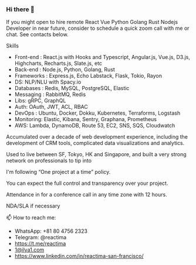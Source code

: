 ### Hi there 👋

If you might open to hire remote React Vue Python Golang Rust Nodejs Developer in near future, consider to schedule a quick zoom call with me or chat. See contacts below. 

Skills 

- Front-end : React.js with Hooks and Typescript, Angular.js, Vue.js, D3.js, Highcharts, Recharts.js, Slate.js, etc
- Back-end : Node.js, Python, Golang, Rust
- Frameworks : Express.js, Echo Labstack, Flask, Tokio, Rayon
- DS: NLP/NLU with Spacy.io
- Databases : Redis, MySQL, PostgreSQL, Elastic
- Messaging : RabbitMQ, Redis
- Libs: gRPC, GraphQL
- Auth: OAuth, JWT, ACL, RBAC
- DevOps : Ubuntu, Docker, Dokku, Kubernetes, Terraforms, Logstash
- Monitoring: Elastic, Kibana, Sentry, Graphana, Prometheus
- AWS: Lambda, DynamoDB, Route 53, EC2, SNS, SQS, Cloudwatch

Accumulated over a decade of web development experience, including the development of CRM tools, complicated data visualizations and analytics.

Used to live between SF, Tokyo, HK and Singapore, and built a very strong network on professionals to tip into 

I'm following “One project at a time” policy.

You can expect the full control and transparency over your project.

Attendance in for a conference call in any time zone with 12 hours.

NDA/SLA if necessary

📫 How to reach me:

- WhatsApp: +81 80 4756 2323  
- Telegram: @reactima
- https://t.me/reactima
- 1@ilya1.com
- https://www.linkedin.com/in/reactima-san-francisco/
